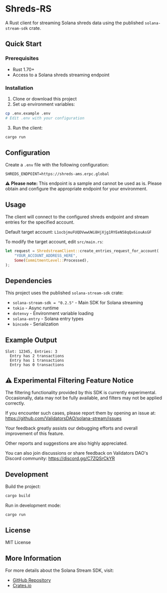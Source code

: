 # Shreds-RS

A Rust client for streaming Solana shreds data using the published `solana-stream-sdk` crate.

## Quick Start

### Prerequisites

- Rust 1.70+
- Access to a Solana shreds streaming endpoint

### Installation

1. Clone or download this project
2. Set up environment variables:

```bash
cp .env.example .env
# Edit .env with your configuration
```

3. Run the client:

```bash
cargo run
```

## Configuration

Create a `.env` file with the following configuration:

```env
SHREDS_ENDPOINT=https://shreds-ams.erpc.global
```

⚠️ **Please note:** This endpoint is a sample and cannot be used as is. Please obtain and configure the appropriate endpoint for your environment.

## Usage

The client will connect to the configured shreds endpoint and stream entries for the specified account.

Default target account: `L1ocbjmuFUQDVwwUWi8HjXjg1RYEeN58qQx6iouAsGF`

To modify the target account, edit `src/main.rs`:

```rust
let request = ShredstreamClient::create_entries_request_for_account(
    "YOUR_ACCOUNT_ADDRESS_HERE",
    Some(CommitmentLevel::Processed),
);
```

## Dependencies

This project uses the published `solana-stream-sdk` crate:

- `solana-stream-sdk = "0.2.5"` - Main SDK for Solana streaming
- `tokio` - Async runtime
- `dotenvy` - Environment variable loading
- `solana-entry` - Solana entry types
- `bincode` - Serialization

## Example Output

```
Slot: 12345, Entries: 3
  Entry has 2 transactions
  Entry has 1 transactions
  Entry has 0 transactions
```

## ⚠️ Experimental Filtering Feature Notice

The filtering functionality provided by this SDK is currently experimental. Occasionally, data may not be fully available, and filters may not be applied correctly.

If you encounter such cases, please report them by opening an issue at: https://github.com/ValidatorsDAO/solana-stream/issues

Your feedback greatly assists our debugging efforts and overall improvement of this feature.

Other reports and suggestions are also highly appreciated.

You can also join discussions or share feedback on Validators DAO's Discord community:
https://discord.gg/C7ZQSrCkYR

## Development

Build the project:

```bash
cargo build
```

Run in development mode:

```bash
cargo run
```

## License

MIT License

## More Information

For more details about the Solana Stream SDK, visit:

- [GitHub Repository](https://github.com/elsoul/solana-stream)
- [Crates.io](https://crates.io/crates/solana-stream-sdk)
